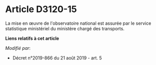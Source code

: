 # Article D3120-15

La mise en œuvre de l'observatoire national est assurée par le service statistique ministériel du ministère chargé des
transports.

**Liens relatifs à cet article**

_Modifié par_:

  - Décret n°2019-866 du 21 août 2019 - art. 5
